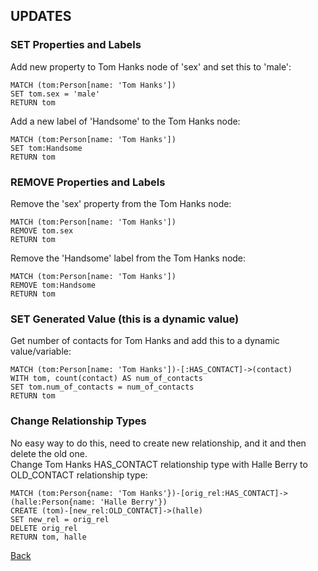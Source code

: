 ## UPDATES

### SET Properties and Labels

Add new property to Tom Hanks node of 'sex' and set this to 'male':
```
MATCH (tom:Person[name: 'Tom Hanks'])
SET tom.sex = 'male'
RETURN tom
```

Add a new label of 'Handsome' to the Tom Hanks node:
```
MATCH (tom:Person[name: 'Tom Hanks'])
SET tom:Handsome
RETURN tom
```

### REMOVE Properties and Labels

Remove the 'sex' property from the Tom Hanks node:
```
MATCH (tom:Person[name: 'Tom Hanks'])
REMOVE tom.sex
RETURN tom
```

Remove the 'Handsome' label from the Tom Hanks node:
```
MATCH (tom:Person[name: 'Tom Hanks'])
REMOVE tom:Handsome
RETURN tom
```

### SET Generated Value (this is a dynamic value)

Get number of contacts for Tom Hanks and add this to a dynamic value/variable:
```
MATCH (tom:Person[name: 'Tom Hanks'])-[:HAS_CONTACT]->(contact)
WITH tom, count(contact) AS num_of_contacts
SET tom.num_of_contacts = num_of_contacts
RETURN tom
```

### Change Relationship Types

No easy way to do this, need to create new relationship, and it and then delete the old one.  
Change Tom Hanks HAS_CONTACT relationship type with Halle Berry to OLD_CONTACT relationship type:
```
MATCH (tom:Person{name: 'Tom Hanks'})-[orig_rel:HAS_CONTACT]->(halle:Person{name: 'Halle Berry'})
CREATE (tom)-[new_rel:OLD_CONTACT]->(halle)
SET new_rel = orig_rel
DELETE orig_rel
RETURN tom, halle
```


[Back](../README.md)